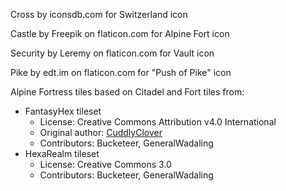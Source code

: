 Cross by iconsdb.com for Switzerland icon

Castle by Freepik on flaticon.com for Alpine Fort icon

Security by Leremy on flaticon.com for Vault icon

Pike by edt.im on flaticon.com for "Push of Pike" icon

Alpine Fortress tiles based on Citadel and Fort tiles from:
- FantasyHex tileset
	- License: Creative Commons Attribution v4.0 International
	- Original author: [CuddlyClover](https://cuddlyclover.itch.io/fantasy-hex-tiles)
	- Contributors: Bucketeer, GeneralWadaling
- HexaRealm tileset
	- License: Creative Commons 3.0
	- Contributors: Bucketeer, GeneralWadaling